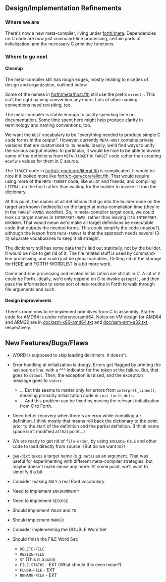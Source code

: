 ## Design/Implementation Refinements
### Where we are
There's now a new meta-compiler, living under [forth/meta](forth/meta).
Dependencies on C code are now just command-line processing,
certain parts of initialization, and the necessary C primitive
functions.

### Where to go next
#### Cleanup
The meta-compiler still has rough edges, mostly relating to
niceties of design and organization, outlined below.

Some of the names in [forth/meta/host.fth](forth/meta/host.fth)
still use the prefix `direct-`.  This isn't the right naming
convention any more.  Lots of other naming conventions need
revisiting, too.

The meta-compiler is stable enough to justify spending time on
documentation.  Some time spent here might help produce clarity
in terminology and naming conventions, too.

We want the `HOST` vocabulary to be "everything needed to produce
simple C code forms in the output".  However, currently `META-HOST`
contains private versions that are customized to its needs.
Ideally, we'd find ways to unify the various output modes.  In
particular, it would be nice to be able to invoke some of the
definitions from `META-TARGET` in `TARGET` code rather than creating
`#define` values for them in C source.

The `TARGET` code in [forth/c-gen/core/literal.fth](forth/c-gen/core/literal.fth)
is complicated. It would be nice if it looked more like
[forth/c-gen/core/allot.fth](forth/c-gen/core/allot.fth).
That would require using more of the `META-TARGET` code, like
`ALLOT` and friends, and compiling `LITERAL` on the host rather
than waiting for the builder to invoke it from the dictionary.

At this point, the names of all definitions that go into
the builder code on the target are known (indirectly) on the target
at meta-compilation time (they're in the `TARGET-NAMES` wordlist).
So, in meta-compiler target code, we could look up target names in
`INTERPRET-NAME`, rather than leaving it to `INTERPRET-UNKNOWN`.
That would mean we'd make all target definitions be executable code
that outputs the needed forms.  This could simplify the code
(maybe?), although the lesson from `META-TARGET` is that the
approach needs several (3-4) separate vocabularies to keep it all
straight.

The dictionary still has some data that's laid out statically, not
by the builder.  It would be nice to get rid of it.  The file
related stuff is used by command-line processing, and could just be
global variables.  Getting rid of the storage for HERE and
FORTH-WORDLIST is a bit more work.

Command-line processing and related initialization are still all
in C.  A lot of it could be Forth.  Ideally, we'd only depend on
C to invoke `getopt()`, and then pass the information to some sort
of `MAIN` routine in Forth to walk through file arguments and such.

#### Design improvements
There's room now to re-implement primitives from C to assembly.  Starter
code for AMD64 is under [reference/amd64](reference/amd64).  Notes on
VM design for AMD64 and ARM32 are in
[doc/asm-x86-amd64.txt](doc/asm-x86-amd64.txt) and
[doc/asm-arm-a32.txt](doc/asm-arm-a32.txt), respectively.

## New Features/Bugs/Flaws

- WORD is supposed to skip leading delimiters.  It doesn't.

- Error handling at initialization is dodgy.  Errors get flagged by
  printing the last source line, with a **^^^** indicator for the token
  at the failure.  But, that goes to `stdout`.  Then, the exception is
  raised, and the exception message goes to `stderr`.
  + ... But this seems to matter only for errors from `interpret_lines()`,
    meaning primarily initialization code in `init_forth_defs`.
  + ... And this problem can be fixed by moving the relevant
    initialization from C to Forth.

- Need better recovery when there's an error while compiling a
  `:` definition.  I think mostly that means roll back the dictionary
  to the point prior to the start of the definition and the partial
  definition. (I think name space isn't modified at that point...)

- We are ready to get rid of `file-order`, by using `INCLUDE-FILE` and
  other code to load directly from source.  (But do we want to?)

- `gen-dict` takes a target name (e.g. `meta`) as an argument.  That was
  useful for experimenting with different meta-compiler strategies, but
  maybe doesn't make sense any more.  At some point, we'll want to
  simplify it a bit.

- Consider making `ONLY` a real Root vocabulary.

- Need to implement `ENVIRONMENT?`

- Need to implement `RECURSE`

- Should implement `VALUE` and `TO`

- Should implement `MARKER`

- Consider implementing the DOUBLE Word Set

- Should finish the FILE Word Set:
  * `DELETE-FILE`
  * `RESIZE-FILE`
  * `S"`  (This is a pain)
  * `FILE-STATUS`  - EXT (What should this even mean?)
  * `FLUSH-FILE`  - EXT
  * `RENAME-FILE`  - EXT

